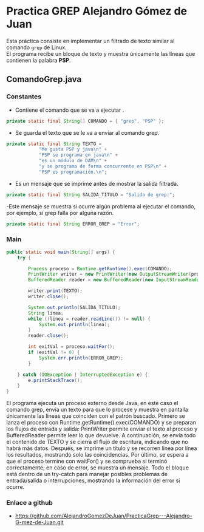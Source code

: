 # Practica GREP Alejandro Gómez de Juan

Esta práctica consiste en implementar un filtrado de texto similar al comando `grep` de Linux.  
El programa recibe un bloque de texto y muestra únicamente las líneas que contienen la palabra **PSP**.


## ComandoGrep.java

### Constantes

- Contiene el comando que se va a ejecutar .
```java
private static final String[] COMANDO = { "grep", "PSP" };
```

- Se guarda el texto que se le va a enviar al comando grep.
```java
private static final String TEXTO =
            "Me gusta PSP y java\n" +
            "PSP se programa en java\n" +
            "es un módulo de DAM\n" +
            "y se programa de forma concurrente en PSP\n" +
            "PSP es programación.\n";
```

- Es un mensaje que se imprime antes de mostrar la salida filtrada.
```java
private static final String SALIDA_TITULO = "Salida de grep:";
```

-Este mensaje se muestra si ocurre algún problema al ejecutar el comando, por ejemplo, si grep falla por alguna razón.
```java
private static final String ERROR_GREP = "Error";
```

### Main

```java
public static void main(String[] args) {
    try {

        Process proceso = Runtime.getRuntime().exec(COMANDO);
        PrintWriter writer = new PrintWriter(new OutputStreamWriter(proceso.getOutputStream()));
        BufferedReader reader = new BufferedReader(new InputStreamReader(proceso.getInputStream()));

        writer.print(TEXTO);
        writer.close();

        System.out.println(SALIDA_TITULO);
        String linea;
        while ((linea = reader.readLine()) != null) {
            System.out.println(linea);
        }
        reader.close();

        int exitVal = proceso.waitFor();
        if (exitVal != 0) {
            System.err.println(ERROR_GREP);
        }

    } catch (IOException | InterruptedException e) {
        e.printStackTrace();
    }
}
```
El programa ejecuta un proceso externo desde Java, en este caso el comando grep, envía un texto para que lo procese y muestra en pantalla únicamente las líneas que coinciden con el patrón buscado. Primero se lanza el proceso con Runtime.getRuntime().exec(COMANDO) y se preparan los flujos de entrada y salida: PrintWriter permite enviar el texto al proceso y BufferedReader permite leer lo que devuelve. A continuación, se envía todo el contenido de TEXTO y se cierra el flujo de escritura, indicando que no habrá más datos. Después, se imprime un título y se recorren línea por línea los resultados, mostrando solo las coincidencias. Por último, se espera a que el proceso termine con waitFor() y se comprueba si terminó correctamente; en caso de error, se muestra un mensaje. Todo el bloque está dentro de un try-catch para manejar posibles problemas de entrada/salida o interrupciones, mostrando la información del error si ocurre.

### Enlace a github
 - https://github.com/AlejandroGomezDeJuan/PracticaGrep---Alejandro-G-mez-de-Juan.git


